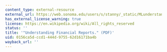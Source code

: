 ```yaml
---
content_type: external-resource
external_url: https://web.sonoma.edu/users/s/stanny/_static/MLunderstandingfinancial.pdf
has_external_license_warning: true
license: https://en.wikipedia.org/wiki/All_rights_reserved
status: ''
title: '"Understanding Financial Reports." (PDF)'
uid: 0156ca5d-ccd1-444d-9755-62d16171ba4b
wayback_url: ''
---
```

